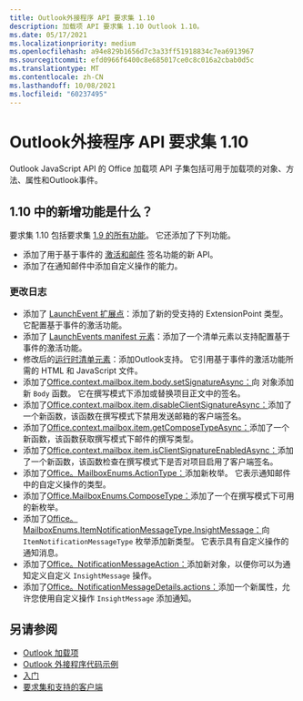 ```yaml
---
title: Outlook外接程序 API 要求集 1.10
description: 加载项 API 要求集 1.10 Outlook 1.10。
ms.date: 05/17/2021
ms.localizationpriority: medium
ms.openlocfilehash: a94e829b1656d7c3a33ff51918834c7ea6913967
ms.sourcegitcommit: efd0966f6400c8e685017ce0c8c016a2cbab0d5c
ms.translationtype: MT
ms.contentlocale: zh-CN
ms.lasthandoff: 10/08/2021
ms.locfileid: "60237495"
---
```

# <a name="outlook-add-in-api-requirement-set-110"></a>Outlook外接程序 API 要求集 1.10

Outlook JavaScript API 的 Office 加载项 API 子集包括可用于加载项的对象、方法、属性和Outlook事件。

## <a name="whats-new-in-110"></a>1.10 中的新增功能是什么？

要求集 1.10 包括要求集 [1.9 的所有功能](../requirement-set-1.9/outlook-requirement-set-1.9.md)。 它还添加了下列功能。

- 添加了用于基于事件的 [激活和邮件](../../../outlook/autolaunch.md) 签名功能的新 API。
- 添加了在通知邮件中添加自定义操作的能力。

### <a name="change-log"></a>更改日志

- 添加了 [LaunchEvent 扩展点](../../manifest/extensionpoint.md#launchevent)：添加了新的受支持的 ExtensionPoint 类型。 它配置基于事件的激活功能。
- 添加了 [LaunchEvents manifest 元素](../../manifest/launchevents.md)：添加了一个清单元素以支持配置基于事件的激活功能。
- 修改后的[运行时清单元素](../../manifest/runtimes.md)：添加Outlook支持。 它引用基于事件的激活功能所需的 HTML 和 JavaScript 文件。
- 添加了[Office.context.mailbox.item.body.setSignatureAsync：](/javascript/api/outlook/office.body?view=outlook-js-1.10&preserve-view=true#setSignatureAsync_data__options__callback_)向 对象添加新 `Body` 函数。 它在撰写模式下添加或替换项目正文中的签名。
- 添加了[Office.context.mailbox.item.disableClientSignatureAsync：](office.context.mailbox.item.md#methods)添加了一个新函数，该函数在撰写模式下禁用发送邮箱的客户端签名。
- 添加了[Office.context.mailbox.item.getComposeTypeAsync：](/javascript/api/outlook/office.messagecompose?view=outlook-js-1.10&preserve-view=true#getComposeTypeAsync_options__callback_)添加了一个新函数，该函数获取撰写模式下邮件的撰写类型。
- 添加了[Office.context.mailbox.item.isClientSignatureEnabledAsync：](office.context.mailbox.item.md#methods)添加了一个新函数，该函数检查在撰写模式下是否对项目启用了客户端签名。
- 添加了[Office。MailboxEnums.ActionType：](/javascript/api/outlook/office.mailboxenums.actiontype?view=outlook-js-1.10&preserve-view=true)添加新枚举。 它表示通知邮件中的自定义操作的类型。
- 添加了[Office.MailboxEnums.ComposeType：](/javascript/api/outlook/office.mailboxenums.composetype?view=outlook-js-1.10&preserve-view=true)添加了一个在撰写模式下可用的新枚举。
- 添加了[Office。MailboxEnums.ItemNotificationMessageType.InsightMessage：](/javascript/api/outlook/office.mailboxenums.itemnotificationmessagetype?view=outlook-js-1.10&preserve-view=true)向 `ItemNotificationMessageType` 枚举添加新类型。 它表示具有自定义操作的通知消息。
- 添加了[Office。NotificationMessageAction：](/javascript/api/outlook/office.notificationmessageaction?view=outlook-js-1.10&preserve-view=true)添加新对象，以便你可以为通知定义自定义 `InsightMessage` 操作。
- 添加了[Office。NotificationMessageDetails.actions：](/javascript/api/outlook/office.notificationmessagedetails?view=outlook-js-1.10&preserve-view=true#actions)添加一个新属性，允许您使用自定义操作 `InsightMessage` 添加通知。

## <a name="see-also"></a>另请参阅

- [Outlook 加载项](../../../outlook/outlook-add-ins-overview.md)
- [Outlook 外接程序代码示例](https://developer.microsoft.com/outlook/gallery/?filterBy=Outlook,Samples,Add-ins)
- [入门](../../../quickstarts/outlook-quickstart.md)
- [要求集和支持的客户端](../../requirement-sets/outlook-api-requirement-sets.md)
